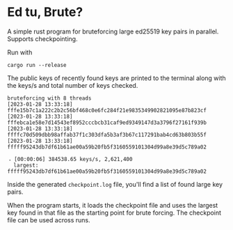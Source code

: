 # Ed tu, Brute?

A simple rust program for bruteforcing large ed25519 key pairs in parallel. Supports checkpointing.

Run with
```
cargo run --release
```

The public keys of recently found keys are printed to the terminal along with the keys/s and 
total number of keys checked.

```
bruteforcing with 8 threads
[2023-01-28 13:33:18] fffe15b7c1a222c2b2c56bf468c0e6fc284f21e9835349902821095e87b823cf
[2023-01-28 13:33:18] fffebca1e58e7d14543ef8952cccbcb31caf9ed9349147d3a3796f27161f939b
[2023-01-28 13:33:18] ffffc70d509dbb98affab37f1c303dfa5b3af3b67c117291bab4cd63b803b55f
[2023-01-28 13:33:18] fffff95243db7df61b61ae00a59b20fb5f3160559101304d99a8e39d5c789a02

⠠ [00:00:06] 384538.65 keys/s, 2,621,400
  largest: fffff95243db7df61b61ae00a59b20fb5f3160559101304d99a8e39d5c789a02
```

Inside the generated `checkpoint.log` file, you'll find a list of found large key pairs.

When the program starts, it loads the checkpoint file and uses the largest key found in
that file as the starting point for brute forcing. The checkpoint file can be used across runs.